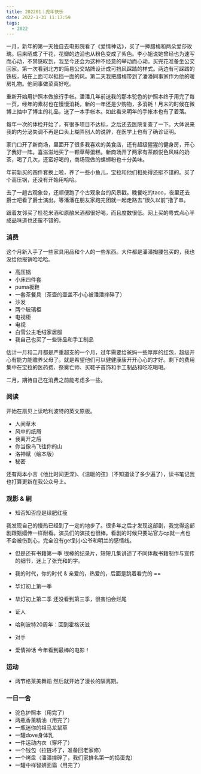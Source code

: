 ```yaml
---
title: 202201｜虎年快乐
date: 2022-1-31 11:17:59
tags:
  - 2022
---
```


一月，新年的第一天独自去电影院看了《爱情神话》，买了一捧腊梅和两朵爱莎玫瑰。后来晒成了干花，花瓣的边沿也从粉色变成了紫色。李小姐说她曾经也为速写而心动，不禁感叹到，我至今还会为这种不经意的举动而心动。买完花准备坐公交回家。第一次看到北方的简易公交站牌设计成可挡风踩踏的样式。两边有可踩踏的铁板，站在上面可以抵挡一面的风。第二天我把腊梅带到了潘潘同事家作为他的暖房礼物。他同事做菜真好吃。

重新开始用护照本做旅行手帐。潘潘几年前送我的那本驼色的护照本终于用完了每一页，经年的素材也在慢慢消耗，新的一年还是少购物，多消耗！月末的时候在微博上抽中了博主的礼品，送了一本手帐本。如此看来明年的手帐本也有了着落。

每年一次的体检开始了，有很多项目不达标，之后还去医院复查了一下。大体说来我的内分泌失调不再是口头上糊弄别人的说辞，在医学上也有了确诊证明。

家门口开了新商场，里面开了很多我喜欢的美食店，还有超级猩猩的健身房，开心了我好一阵。喜滋滋地买了一颗草莓蛋糕。新商场开了两家有茶颜悦色风味的奶茶，喝了几次，还蛮好喝的，商场现做的螺蛳粉也十分美味。

年前新买的四件套换上啦，养了一些小鱼儿，宝拉和他们相处得还挺不错的。买了个高压锅，还没有开始用哈哈。

去了一趟古观象台，还顺便跑了个古观象台的风景戳。晚餐吃的taco，夜里还去爵士吧看了爵士演出。等潘潘在朋友家跑完团就一起走路去“很久以前”撸了串。

跟着友邻买了桂花米酒和原酿米酒都很好喝，而且度数很低。网上买的粤式点心半成品味道也还蛮不错的。

### 消费

这个月新入手了一些家具用品和个人的一些东西。大件都是潘潘掏腰包买的，我也没给他报销哈哈哈。

- 高压锅
- 小床四件套
- puma板鞋
- 一套茶餐具（茶壶的壶盖不小心被潘潘摔碎了）
- 沙发
- 两个玻璃柜
- 电视柜
- 电视
- 白雪公主毛绒家居服
- 我自己也买了一些饰品和手工制品

估计一月和二月都是严重超支的一个月，过年需要给爸妈一些厚厚的红包，超级开心有能力能赡养父母了。就是希望他们可以健健康康开开心心的才好。剩下的费用集中在宝拉的医药费、祭奠亡师、买鞋子首饰和手工制品和吃吃喝喝。

二月，期待自己在消费之前能考虑多一些。

### 阅读

开始在扇贝上读哈利波特的英文原版。

- 人间草木
- 风中的纸屑
- 我离开之后
- 你当像鸟飞往你的山
- 洛神赋（绘本版）
- 秘密

还有两本小言《他比时间更深》、《温暖的弦》（不知道读了多少遍了），读书笔记我也打算更新在我公众号上。

### 观影 & 剧

- 知否知否应是绿肥红瘦

我发现自己的慢热已经到了一定的地步了。很多年之后才发现这部剧，我觉得这部剧跟甄嬛传一样耐看。演员们的演技也很棒。看剧的时候只要站官方cp就一点也不会被伤到心，完全没有get到小公爷和明兰的感情线。

- 但是还有书籍第一季
很棒的纪录片，短短几集讲述了不同体裁书籍制作与宣传的细节，迷上了张充和的字。

- 我的时代，你的时代 & 亲爱的，热爱的，后面是跳着看完的 ==
- 华灯初上第一季
- 华灯初上第二季
还没看到第三季，很害怕会烂尾

- 证人
- 哈利波特20周年：回到霍格沃滋
- 对手
- 爱情神话
今年看到最棒的电影！

### 运动

- 两节格莱美舞蹈
然后就开始了漫长的隔离期。

### 一日一舍

- 驼色护照本（用完了）
- 两瓶香薰精油（用完了）
- 一瓶迷你的祖马龙鼠草
- 一罐dove身体乳
- 一件运动内衣（穿坏了）
- 一个钱包（拉链坏了，准备回老家修）
- 一个烤盘（潘潘摔碎了，我们家排名第一的捣蛋鬼）
- 一罐中样智妍面霜（用完了）




